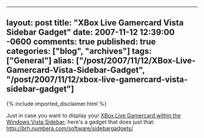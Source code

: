   ---
  layout: post
  title: "XBox Live Gamercard Vista Sidebar Gadget"
  date: 2007-11-12 12:39:00 -0600
  comments: true
  published: true
  categories: ["blog", "archives"]
  tags: ["General"]
  alias: ["/post/2007/11/12/XBox-Live-Gamercard-Vista-Sidebar-Gadget", "/post/2007/11/12/xbox-live-gamercard-vista-sidebar-gadget"]
  ---
<!-- more -->
{% include imported_disclaimer.html %}
<p>Just in case you want to display your <a href="http://brh.numbera.com/software/sidebargadgets/">XBox Live Gamercard within the Windows Vista Sidebar</a>; here's a gadget that does just that: <a href="http://brh.numbera.com/software/sidebargadgets/">http://brh.numbera.com/software/sidebargadgets/</a></p>

